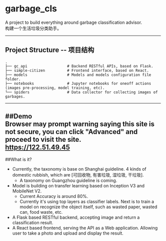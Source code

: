 # garbage_cls
A project to build everything around garbage classification advisor.  
构建一个生活垃圾分类助手。

---
## Project Structure -- 项目结构 
    .
    ├── gc_api                  # Backend RESTful APIs, based on Flask.
    ├── simple-citizen          # Frontend interface, based on React.
    ├── models                  # Models and models configuration file folder.
    ├── notebooks               # Jupyter notebooks for oneoff actions (images pre-processing, model training, etc).
    └── spiders                 # Data collector for collecting images of garbages.

---
##Demo  
Browser may prompt warning saying this site is not secure, you can click "Advanced" and proceed to visit the site.    
https://122.51.49.45
---
##What is it?
- Currently, the taxonomy is base on Shanghai guideline. 4 kinds of domestic rubbish, which are [可回收物, 有害垃圾, 湿垃圾, 干垃圾]. 
    - A taxonomy on Guangzhou guideline is coming.
- Model is building on transfer learning based on Inception V3 and MobileNet V2.
    - Current Accuracy is around 80%. 
    - Currently it's using top layers as classifier labels. Next is to train a model on recognize the object itself, such as wasted paper, wasted can, food waste, etc.
- A Flask based RESTful backend, accepting image and return a classification result.
- A React based frontend, serving the API as a Web application. Allowing user to take a photo and upload and display the result.
